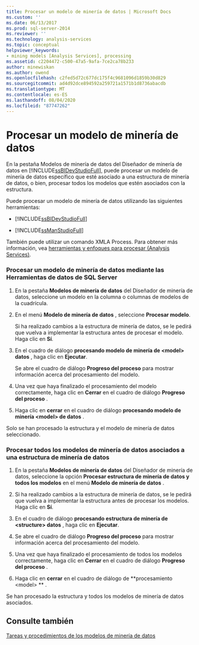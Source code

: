 ```yaml
---
title: Procesar un modelo de minería de datos | Microsoft Docs
ms.custom: ''
ms.date: 06/13/2017
ms.prod: sql-server-2014
ms.reviewer: ''
ms.technology: analysis-services
ms.topic: conceptual
helpviewer_keywords:
- mining models [Analysis Services], processing
ms.assetid: c2204472-c500-47a5-9afa-7ce2ca78b233
author: minewiskan
ms.author: owend
ms.openlocfilehash: c2fed5d72c677dc175f4c9681096d1859b30d829
ms.sourcegitcommit: ad4d92dce894592a259721a1571b1d8736abacdb
ms.translationtype: MT
ms.contentlocale: es-ES
ms.lasthandoff: 08/04/2020
ms.locfileid: "87747262"
---
```

# <a name="process-a-mining-model"></a>Procesar un modelo de minería de datos
  En la pestaña Modelos de minería de datos del Diseñador de minería de datos en [!INCLUDE[ssBIDevStudioFull](../../includes/ssbidevstudiofull-md.md)], puede procesar un modelo de minería de datos específico que esté asociado a una estructura de minería de datos, o bien, procesar todos los modelos que estén asociados con la estructura.  
  
 Puede procesar un modelo de minería de datos utilizando las siguientes herramientas:  
  
-   [!INCLUDE[ssBIDevStudioFull](../../includes/ssbidevstudiofull-md.md)]  
  
-   [!INCLUDE[ssManStudioFull](../../includes/ssmanstudiofull-md.md)]  
  
 También puede utilizar un comando XMLA Process. Para obtener más información, vea [herramientas y enfoques para procesar &#40;Analysis Services&#41;](../multidimensional-models/tools-and-approaches-for-processing-analysis-services.md).  
  
### <a name="process-a-single-mining-model-using-sql-server-data-tools"></a>Procesar un modelo de minería de datos mediante las Herramientas de datos de SQL Server  
  
1.  En la pestaña **Modelos de minería de datos** del Diseñador de minería de datos, seleccione un modelo en la columna o columnas de modelos de la cuadrícula.  
  
2.  En el menú **Modelo de minería de datos** , seleccione **Procesar modelo**.  
  
     Si ha realizado cambios a la estructura de minería de datos, se le pedirá que vuelva a implementar la estructura antes de procesar el modelo. Haga clic en **Sí**.  
  
3.  En el cuadro de diálogo **procesando modelo de minería de \<model> datos** , haga clic en **Ejecutar**.  
  
     Se abre el cuadro de diálogo **Progreso del proceso** para mostrar información acerca del procesamiento del modelo.  
  
4.  Una vez que haya finalizado el procesamiento del modelo correctamente, haga clic en **Cerrar** en el cuadro de diálogo **Progreso del proceso** .  
  
5.  Haga clic en **cerrar** en el cuadro de diálogo **procesando modelo de minería \<model> de datos** .  
  
 Solo se han procesado la estructura y el modelo de minería de datos seleccionado.  
  
### <a name="process-all-mining-models-that-are-associated-with-a-mining-structure"></a>Procesar todos los modelos de minería de datos asociados a una estructura de minería de datos  
  
1.  En la pestaña **Modelos de minería de datos** del Diseñador de minería de datos, seleccione la opción **Procesar estructura de minería de datos y todos los modelos** en el menú **Modelo de minería de datos** .  
  
2.  Si ha realizado cambios a la estructura de minería de datos, se le pedirá que vuelva a implementar la estructura antes de procesar los modelos. Haga clic en **Sí**.  
  
3.  En el cuadro de diálogo **procesando estructura de minería de \<structure> datos** , haga clic en **Ejecutar**.  
  
4.  Se abre el cuadro de diálogo **Progreso del proceso** para mostrar información acerca del procesamiento del modelo.  
  
5.  Una vez que haya finalizado el procesamiento de todos los modelos correctamente, haga clic en **Cerrar** en el cuadro de diálogo **Progreso del proceso** .  
  
6.  Haga clic en **cerrar** en el cuadro de diálogo de **procesamiento \<model> ** .  
  
 Se han procesado la estructura y todos los modelos de minería de datos asociados.  
  
## <a name="see-also"></a>Consulte también  
 [Tareas y procedimientos de los modelos de minería de datos](mining-model-tasks-and-how-tos.md)  
  
  
